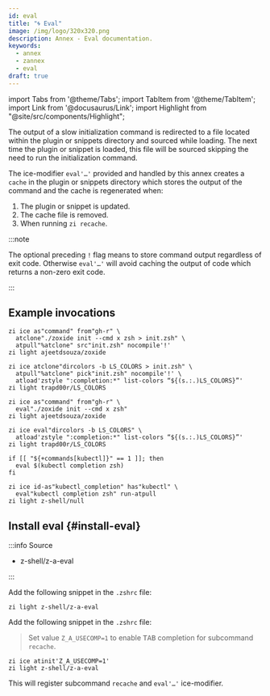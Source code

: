 ```yaml
---
id: eval
title: "🌀 Eval"
image: /img/logo/320x320.png
description: Annex - Eval documentation.
keywords:
  - annex
  - zannex
  - eval
draft: true
---
```


<!-- @format -->

<!-- TODO: Add image/video/code examples -->

import Tabs from '@theme/Tabs';
import TabItem from '@theme/TabItem';
import Link from '@docusaurus/Link';
import Highlight from "@site/src/components/Highlight";

The output of a slow initialization command is redirected to a file located within the plugin or snippets directory and sourced while loading. The next time the plugin or snippet is loaded, this file will be sourced skipping the need to run the initialization command.

The ice-modifier `eval'…'` provided and handled by this annex creates a `cache` in the plugin or snippets directory which stores the output of the command and the cache is regenerated when:

1. The plugin or snippet is updated.
2. The cache file is removed.
3. When running `zi recache`.

:::note

The optional preceding `!` flag means to store command output regardless of exit code. Otherwise `eval'…'` will avoid caching the output of code which returns a non-zero exit code.

:::

## Example invocations

<Tabs>
<TabItem value="no-eval+zi" label="No Eval + Zi" default>

```shell showLineNumbers
zi ice as"command" from"gh-r" \
  atclone"./zoxide init --cmd x zsh > init.zsh" \
  atpull"%atclone" src"init.zsh" nocompile'!'
zi light ajeetdsouza/zoxide
```

```shell showLineNumbers
zi ice atclone"dircolors -b LS_COLORS > init.zsh" \
  atpull"%atclone" pick"init.zsh" nocompile'!' \
  atload'zstyle ":completion:*" list-colors “${(s.:.)LS_COLORS}”'
zi light trapd00r/LS_COLORS
```

</TabItem>
<TabItem value="eval+zi" label="Eval + Zi">

```shell {2} showLineNumbers
zi ice as"command" from"gh-r" \
  eval"./zoxide init --cmd x zsh"
zi light ajeetdsouza/zoxide
```

```shell {1} showLineNumbers
zi ice eval"dircolors -b LS_COLORS" \
  atload'zstyle ":completion:*" list-colors “${(s.:.)LS_COLORS}”'
zi light trapd00r/LS_COLORS
```

</TabItem>
</Tabs>
<Tabs>
<TabItem value="no-zi-eval" label="No Zi + Eval">

```shell showLineNumbers
if [[ "${+commands[kubectl]}" == 1 ]]; then
  eval $(kubectl completion zsh)
fi
```

</TabItem>
<TabItem value="zi+eval" label="Zi + Eval">

```shell {2} showLineNumbers
zi ice id-as"kubectl_completion" has"kubectl" \
  eval"kubectl completion zsh" run-atpull
zi light z-shell/null
```

</TabItem>
</Tabs>

## Install eval {#install-eval}

:::info Source

- <Link className="github-link" href="https://github.com/z-shell/z-a-eval">z-shell/z-a-eval</Link>

:::

<Tabs>
<TabItem value="default" label="Default" default>

Add the following snippet in the `.zshrc` file:

```shell
zi light z-shell/z-a-eval
```

</TabItem>
<TabItem value="tab-completion" label="Enable Completion">

Add the following snippet in the `.zshrc` file:

> Set value `Z_A_USECOMP=1` to enable <kbd>TAB</kbd> completion for subcommand `recache`.

```shell showLineNumbers
zi ice atinit'Z_A_USECOMP=1'
zi light z-shell/z-a-eval
```

</TabItem>
</Tabs>

This will register subcommand `recache` and `eval'…'` ice-modifier.
